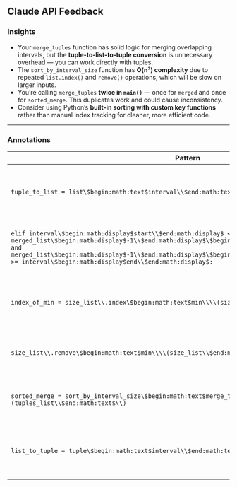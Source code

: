 ## Claude API Feedback

### Insights
- Your `merge_tuples` function has solid logic for merging overlapping intervals, but the **tuple-to-list-to-tuple conversion** is unnecessary overhead — you can work directly with tuples.
- The `sort_by_interval_size` function has **O(n²) complexity** due to repeated `list.index()` and `remove()` operations, which will be slow on larger inputs.
- You’re calling `merge_tuples` **twice in `main()`** — once for `merged` and once for `sorted_merge`. This duplicates work and could cause inconsistency.
- Consider using Python’s **built-in sorting with custom key functions** rather than manual index tracking for cleaner, more efficient code.

---

### Annotations
| Pattern | Comment |
|---------|---------|
| `tuple_to_list = list\$begin:math:text$interval\\$end:math:text$` | Unnecessary conversion – tuples support indexing just like lists. You can work directly with `interval[0]` and `interval[1]` without converting to lists. |
| `elif interval\$begin:math:display$start\\$end:math:display$ <= merged_list\$begin:math:display$-1\\$end:math:display$\$begin:math:display$end\\$end:math:display$ and merged_list\$begin:math:display$-1\\$end:math:display$\$begin:math:display$end\\$end:math:display$ >= interval\$begin:math:display$end\\$end:math:display$:` | This condition correctly identifies intervals completely contained within the last merged interval. Good logic for handling this edge case. |
| `index_of_min = size_list\\.index\$begin:math:text$min\\\\(size_list\\$end:math:text$\\)` | This creates **O(n²)** complexity. Use `tuples_list.sort(key=lambda x: (x[1] - x[0], x[0]))` for **O(n log n)** sorting by size then start position. |
| `size_list\\.remove\$begin:math:text$min\\\\(size_list\\$end:math:text$\\)` | Removing from the middle of a list is **O(n)**. Combined with the loop, this makes the function O(n²) instead of the possible O(n log n). |
| `sorted_merge = sort_by_interval_size\$begin:math:text$merge_tuples\\\\(tuples_list\\$end:math:text$\\)` | You’re calling `merge_tuples` twice (here and on the line above). Store the result in a variable to avoid duplicate computation. |
| `list_to_tuple = tuple\$begin:math:text$interval\\$end:math:text$` | Since you converted tuples to lists unnecessarily earlier, you now need to convert back. Working with tuples throughout would eliminate this step. |